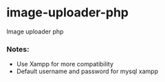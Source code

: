 # image-uploader-php
Image uploader php

### Notes:
- Use Xampp for more compatibility
- Default username and password for mysql xampp
